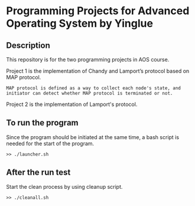 # Programming Projects for Advanced Operating System by Yinglue

## Description
This repository is for the two programming projects in AOS course. 

Project 1 is the implementation of Chandy and Lamport’s protocol based on MAP protocol.
```
MAP protocol is defined as a way to collect each node's state, and initiator can detect whether MAP protocol is terminated or not.
```


Project 2 is the implementation of Lamport's protocol.


## To run the program
Since the program should be initiated at the same time, a bash script is needed for the start of the program.
```
>> ./launcher.sh
```

## After the run test
Start the clean process by using cleanup script.
```
>> ./cleanall.sh
```
